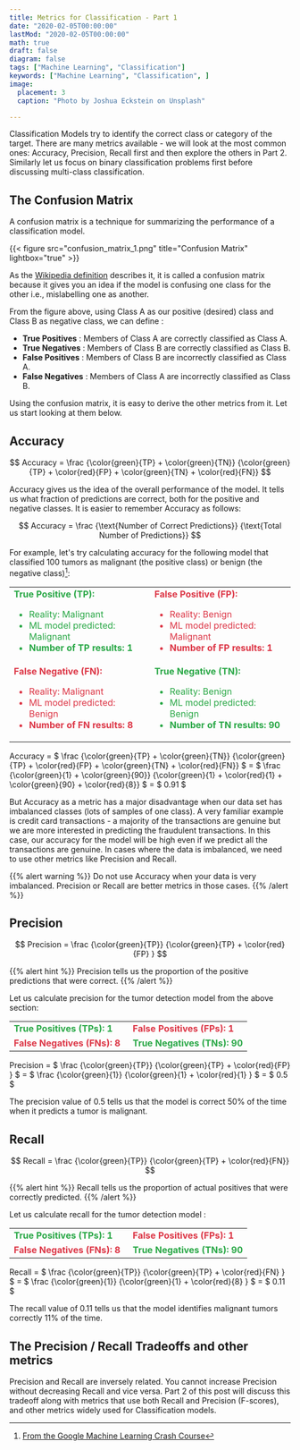 ```yaml
---
title: Metrics for Classification - Part 1
date: "2020-02-05T00:00:00"
lastMod: "2020-02-05T00:00:00"
math: true
draft: false
diagram: false
tags: ["Machine Learning", "Classification"]
keywords: ["Machine Learning", "Classification", ]
image: 
  placement: 3
  caption: "Photo by Joshua Eckstein on Unsplash"

---
```


Classification Models try to identify the correct class or category of the target. There are many metrics available - we will look at the most common ones: Accuracy, Precision, Recall first and then explore the others in Part 2. Similarly let us focus on binary classification problems first before discussing multi-class classification.

## The Confusion Matrix

A confusion matrix is a technique for summarizing the performance of a classification model. 

{{< figure src="confusion_matrix_1.png" title="Confusion Matrix" lightbox="true" >}}

As the [Wikipedia definition](https://en.wikipedia.org/wiki/Confusion_matrix) describes it, it is called a confusion matrix because it gives you an idea if the model is confusing one class for the other i.e., mislabelling one as another.

From the figure above, using Class A as our positive (desired) class and Class B as negative class, we can define :

- **True Positives** : Members of Class A are correctly classified as Class A.
- **True Negatives** : Members of Class B are correctly classified as Class B.
- **False Positives** : Members of Class B are incorrectly classified as Class A.
- **False Negatives** : Members of Class A are incorrectly classified as Class B.

Using the confusion matrix, it is easy to derive the other metrics from it. Let us start looking at them below.

## Accuracy

$$ Accuracy = \frac {\color{green}{TP} + \color{green}{TN}} {\color{green}{TP} + \color{red}{FP} + \color{green}{TN} + \color{red}{FN}} $$

Accuracy gives us the idea of the overall performance of the model. It tells us what fraction of predictions are correct, both for the positive and negative classes. It is easier to remember Accuracy as follows:

$$ Accuracy = \frac {\text{Number of Correct Predictions}} {\text{Total Number of Predictions}} $$

For example, let's try calculating accuracy for the following model that classified 100 tumors as malignant (the positive class) or benign (the negative class)[^1]:

<table style="background-color: inherit">
  <tbody><tr >
    <td>
    <font color="#28a745">
      <b>True Positive (TP):</b>
      <ul>
        <li>Reality: Malignant</li>
        <li>ML model predicted: Malignant</li>
        <li><strong>Number of TP results: 1</strong></li>
      </ul></font>
    </td>
    <td >
    <font color="#dc3545">
      <b>False Positive (FP):</b>
      <ul>
        <li>Reality: Benign</li>
        <li>ML model predicted: Malignant</li>
        <li><strong>Number of FP results: 1</strong></li>
    </ul></font></td>
  </tr>
  <tr>
    <td >
    <font color="#dc3545">
      <b>False Negative (FN):</b>
      <ul>
        <li>Reality: Malignant</li>
        <li>ML model predicted: Benign</li>
        <li><strong>Number of FN results: 8</strong></li>
      </ul></font>
    </td>
    <td>
    <font color="#28a745">
      <b>True Negative (TN):</b>
      <ul>
        <li>Reality: Benign</li>
        <li>ML model predicted: Benign</li>
        <li><strong>Number of TN results: 90</strong></li>
      </ul></font>
    </td>
  </tr>
</tbody></table>

Accuracy = $ \frac {\color{green}{TP} + \color{green}{TN}} {\color{green}{TP} + \color{red}{FP} + \color{green}{TN} + \color{red}{FN}} $ = $ \frac {\color{green}{1} + \color{green}{90}} {\color{green}{1} + \color{red}{1} + \color{green}{90} + \color{red}{8}}  $ = $ 0.91 $

But Accuracy as a metric has a major disadvantage when our data set has imbalanced classes (lots of samples of one class). A very familiar example is credit card transactions - a majority of the transactions are genuine but we are more interested in predicting the fraudulent transactions. In this case, our accuracy for the model will be high even if we predict all the transactions are genuine. In cases where the data is imbalanced, we need to use other metrics like Precision and Recall.

{{% alert warning %}}
Do not use Accuracy when your data is very imbalanced. Precision or Recall are better metrics in those cases.
{{% /alert %}}

## Precision

$$ Precision = \frac {\color{green}{TP}} {\color{green}{TP} + \color{red}{FP} } $$

{{% alert hint %}}
Precision tells us the proportion of the positive predictions that were correct.
{{% /alert %}}

Let us calculate precision for the tumor detection model from the above section:

<table>
  <tbody><tr>
    <td width="50%">
    <font color="#28a745">
      <b>True Positives (TPs): 1</b>
      </font>
    </td>
    <td >
    <font color="#dc3545">
      <b>False Positives (FPs): 1</b>
      </font>
    </td>
  </tr>
  <tr>
    <td >
    <font color="#dc3545">
      <b>False Negatives (FNs): 8</b>
    </font>
    </td>
    <td >
    <font color="#28a745">
      <b>True Negatives (TNs): 90</b>
    </font>
    </td>
  </tr>
</tbody></table>

Precision = $ \frac {\color{green}{TP}} {\color{green}{TP} + \color{red}{FP} } $ = $ \frac {\color{green}{1}} {\color{green}{1} + \color{red}{1} } $ = $ 0.5 $

The precision value of 0.5 tells us that the model is correct 50% of the time when it predicts a tumor is malignant.

## Recall

$$ Recall = \frac {\color{green}{TP}} {\color{green}{TP}  + \color{red}{FN}} $$

{{% alert hint %}}
Recall tells us the proportion of actual positives that were correctly predicted.
{{% /alert %}}

Let us calculate recall for the tumor detection model :

<table>
  <tbody><tr>
    <td width="50%">
    <font color="#28a745">
      <b>True Positives (TPs): 1</b>
      </font>
    </td>
    <td >
    <font color="#dc3545">
      <b>False Positives (FPs): 1</b>
      </font>
    </td>
  </tr>
  <tr>
    <td >
    <font color="#dc3545">
      <b>False Negatives (FNs): 8</b>
    </font>
    </td>
    <td >
    <font color="#28a745">
      <b>True Negatives (TNs): 90</b>
    </font>
    </td>
  </tr>
</tbody></table>

Recall = $ \frac {\color{green}{TP}} {\color{green}{TP} + \color{red}{FN} } $ = $ \frac {\color{green}{1}} {\color{green}{1} + \color{red}{8} } $ = $ 0.11 $

The recall value of 0.11 tells us that the model identifies malignant tumors correctly 11% of the time.

## The Precision / Recall Tradeoffs and other metrics

Precision and Recall are inversely related. You cannot increase Precision without decreasing Recall and vice versa. Part 2 of this post will discuss this tradeoff along with metrics that use both Recall and Precision (F-scores), and other metrics widely used for Classification models.
[^1]: [From the Google Machine Learning Crash Course](https://developers.google.com/machine-learning/crash-course/classification/accuracy)